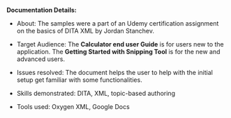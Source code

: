 **Documentation Details:**

* About: The samples were a part of an Udemy certification assignment on the basics of DITA XML by Jordan Stanchev.

* Target Audience: The **Calculator end user Guide** is for users new to the application. The **Getting Started with Snipping Tool** is for the new and advanced users.

* Issues resolved: The document helps the user to help with the initial setup get familiar with some functionalities. 

* Skills demonstrated: DITA, XML, topic-based authoring

* Tools used: Oxygen XML, Google Docs


